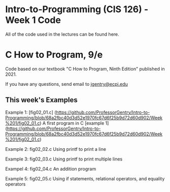 # Intro-to-Programming (CIS 126) - Week 1 Code
All of the code used in the lectures can be found here.

# C How to Program, 9/e
Code based on our textbook "C How to Program, Ninth Edition" published in 2021.

If you have any questions, send email to jgentry@ecpi.edu

## This week's Examples
Example 1: [fig02_01.c] (https://github.com/ProfessorGentry/Intro-to-Programming/blob/68a2fbc40d3d52e1970fc67d6f25b9d72d60d902/Week%201/fig02_01.c) A first program in C
[example 1] (https://github.com/ProfessorGentry/Intro-to-Programming/blob/68a2fbc40d3d52e1970fc67d6f25b9d72d60d902/Week%201/fig02_01.c)

Example 2: fig02_02.c Using printf to print a line

Example 3: fig02_03.c Using printf to print multiple lines

Exampel 4: fig02_04.c An addition program

Example 5: fig02_05.c Using if statements, relational operators, and equality operators

